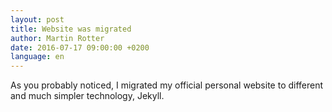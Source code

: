```yaml
---
layout: post
title: Website was migrated
author: Martin Rotter
date: 2016-07-17 09:00:00 +0200
language: en
---
```


As you probably noticed, I migrated my official personal website to different and much simpler technology, Jekyll.